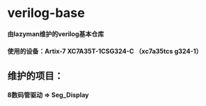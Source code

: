 # verilog-base
#### 由lazyman维护的verilog基本仓库
#### 使用的设备：Artix-7 XC7A35T-1CSG324-C （xc7a35tcs g324-1）

## 维护的项目：
#### 8数码管驱动       => Seg_Display
